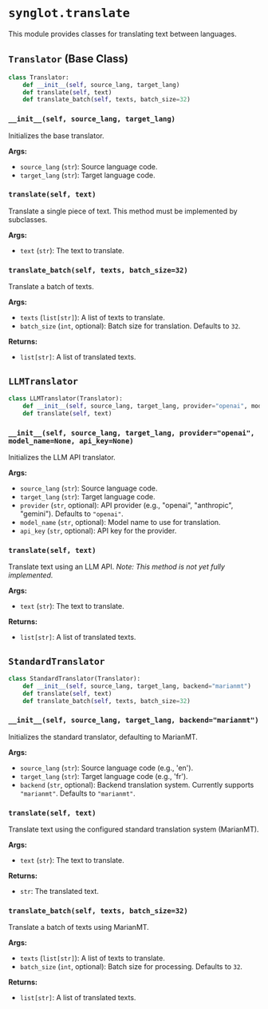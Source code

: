 # `synglot.translate`

This module provides classes for translating text between languages.

## `Translator` (Base Class)

```python
class Translator:
    def __init__(self, source_lang, target_lang)
    def translate(self, text)
    def translate_batch(self, texts, batch_size=32)
```

### `__init__(self, source_lang, target_lang)`
Initializes the base translator.

**Args:**
- `source_lang` (`str`): Source language code.
- `target_lang` (`str`): Target language code.

### `translate(self, text)`
Translate a single piece of text. This method must be implemented by subclasses.

**Args:**
- `text` (`str`): The text to translate.

### `translate_batch(self, texts, batch_size=32)`
Translate a batch of texts.

**Args:**
- `texts` (`list[str]`): A list of texts to translate.
- `batch_size` (`int`, optional): Batch size for translation. Defaults to `32`.

**Returns:**
- `list[str]`: A list of translated texts.

## `LLMTranslator`

```python
class LLMTranslator(Translator):
    def __init__(self, source_lang, target_lang, provider="openai", model_name=None, api_key=None)
    def translate(self, text)
```

### `__init__(self, source_lang, target_lang, provider="openai", model_name=None, api_key=None)`
Initializes the LLM API translator.

**Args:**
- `source_lang` (`str`): Source language code.
- `target_lang` (`str`): Target language code.
- `provider` (`str`, optional): API provider (e.g., "openai", "anthropic", "gemini"). Defaults to `"openai"`.
- `model_name` (`str`, optional): Model name to use for translation.
- `api_key` (`str`, optional): API key for the provider.

### `translate(self, text)`
Translate text using an LLM API.
*Note: This method is not yet fully implemented.*

**Args:**
- `text` (`str`): The text to translate.

**Returns:**
- `list[str]`: A list of translated texts.

## `StandardTranslator`

```python
class StandardTranslator(Translator):
    def __init__(self, source_lang, target_lang, backend="marianmt")
    def translate(self, text)
    def translate_batch(self, texts, batch_size=32)
```

### `__init__(self, source_lang, target_lang, backend="marianmt")`
Initializes the standard translator, defaulting to MarianMT.

**Args:**
- `source_lang` (`str`): Source language code (e.g., 'en').
- `target_lang` (`str`): Target language code (e.g., 'fr').
- `backend` (`str`, optional): Backend translation system. Currently supports `"marianmt"`. Defaults to `"marianmt"`.

### `translate(self, text)`
Translate text using the configured standard translation system (MarianMT).

**Args:**
- `text` (`str`): The text to translate.

**Returns:**
- `str`: The translated text.

### `translate_batch(self, texts, batch_size=32)`
Translate a batch of texts using MarianMT.

**Args:**
- `texts` (`list[str]`): A list of texts to translate.
- `batch_size` (`int`, optional): Batch size for processing. Defaults to `32`.

**Returns:**
- `list[str]`: A list of translated texts. 